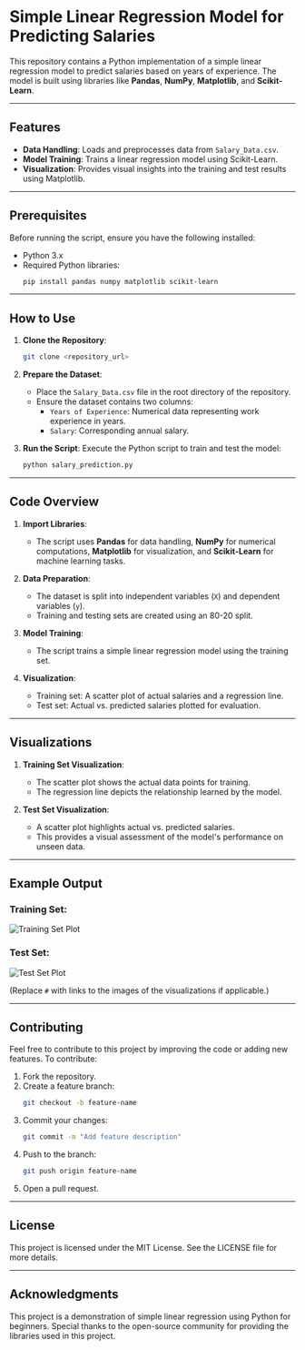 # Simple Linear Regression Model for Predicting Salaries

This repository contains a Python implementation of a simple linear regression model to predict salaries based on years of experience. The model is built using libraries like **Pandas**, **NumPy**, **Matplotlib**, and **Scikit-Learn**.

---

## Features

- **Data Handling**: Loads and preprocesses data from `Salary_Data.csv`.
- **Model Training**: Trains a linear regression model using Scikit-Learn.
- **Visualization**: Provides visual insights into the training and test results using Matplotlib.

---

## Prerequisites

Before running the script, ensure you have the following installed:

- Python 3.x
- Required Python libraries:
  ```bash
  pip install pandas numpy matplotlib scikit-learn
  ```

---

## How to Use

1. **Clone the Repository**:
   ```bash
   git clone <repository_url>
   ```

2. **Prepare the Dataset**:
   - Place the `Salary_Data.csv` file in the root directory of the repository.
   - Ensure the dataset contains two columns:
     - `Years of Experience`: Numerical data representing work experience in years.
     - `Salary`: Corresponding annual salary.

3. **Run the Script**:
   Execute the Python script to train and test the model:
   ```bash
   python salary_prediction.py
   ```

---

## Code Overview

1. **Import Libraries**:
   - The script uses **Pandas** for data handling, **NumPy** for numerical computations, **Matplotlib** for visualization, and **Scikit-Learn** for machine learning tasks.

2. **Data Preparation**:
   - The dataset is split into independent variables (`X`) and dependent variables (`y`).
   - Training and testing sets are created using an 80-20 split.

3. **Model Training**:
   - The script trains a simple linear regression model using the training set.

4. **Visualization**:
   - Training set: A scatter plot of actual salaries and a regression line.
   - Test set: Actual vs. predicted salaries plotted for evaluation.

---

## Visualizations

1. **Training Set Visualization**:
   - The scatter plot shows the actual data points for training.
   - The regression line depicts the relationship learned by the model.

2. **Test Set Visualization**:
   - A scatter plot highlights actual vs. predicted salaries.
   - This provides a visual assessment of the model's performance on unseen data.

---

## Example Output

### Training Set:

![Training Set Plot](#)

### Test Set:

![Test Set Plot](#)

(Replace `#` with links to the images of the visualizations if applicable.)

---

## Contributing

Feel free to contribute to this project by improving the code or adding new features. To contribute:

1. Fork the repository.
2. Create a feature branch:
   ```bash
   git checkout -b feature-name
   ```
3. Commit your changes:
   ```bash
   git commit -m "Add feature description"
   ```
4. Push to the branch:
   ```bash
   git push origin feature-name
   ```
5. Open a pull request.

---

## License

This project is licensed under the MIT License. See the LICENSE file for more details.

---

## Acknowledgments

This project is a demonstration of simple linear regression using Python for beginners. Special thanks to the open-source community for providing the libraries used in this project.

